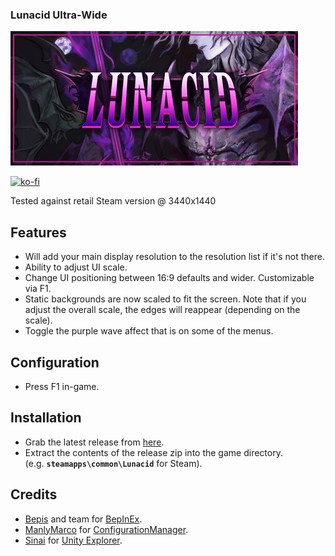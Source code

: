 ### Lunacid Ultra-Wide

![Game Logo](header.jpg)<br>

[![ko-fi](https://ko-fi.com/img/githubbutton_sm.svg)](https://ko-fi.com/F2F2DI3WA)<br>

Tested against retail Steam version @ 3440x1440

## Features
- Will add your main display resolution to the resolution list if it's not there.
- Ability to adjust UI scale.
- Change UI positioning between 16:9 defaults and wider. Customizable via F1.
- Static backgrounds are now scaled to fit the screen. Note that if you adjust the overall scale, the edges will reappear (depending on the scale).
- Toggle the purple wave affect that is on some of the menus.

## Configuration
- Press F1 in-game.

## Installation
- Grab the latest release from [here](https://github.com/p1xel8ted/UltrawideFixes/releases/tag/Lunacid).
- Extract the contents of the release zip into the game directory.<br />(e.g. **`steamapps\common\Lunacid`** for Steam).

## Credits
- [Bepis](https://github.com/bbepis) and team for [BepInEx](https://github.com/BepInEx/BepInEx).
- [ManlyMarco](https://github.com/ManlyMarco) for [ConfigurationManager](https://github.com/BepInEx/BepInEx.ConfigurationManager).
- [Sinai]() for [Unity Explorer](https://github.com/sinai-dev/UnityExplorer).